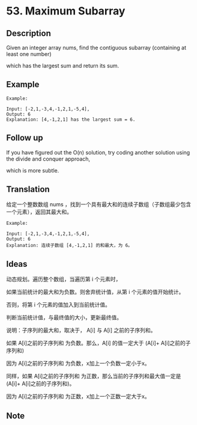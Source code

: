 # 53. Maximum Subarray
## Description
Given an integer array nums, find the contiguous subarray (containing at least one number) 

which has the largest sum and return its sum.
## Example
```$xslt
Example:

Input: [-2,1,-3,4,-1,2,1,-5,4],
Output: 6
Explanation: [4,-1,2,1] has the largest sum = 6.

```
## Follow up
If you have figured out the O(n) solution, try coding another solution using the divide and conquer approach, 

which is more subtle.

## Translation
给定一个整数数组 nums ，找到一个具有最大和的连续子数组（子数组最少包含一个元素），返回其最大和。

```
Example:

Input: [-2,1,-3,4,-1,2,1,-5,4],
Output: 6
Explanation: 连续子数组 [4,-1,2,1] 的和最大，为 6。

```
## Ideas
动态规划。遍历整个数组，当遍历第 i 个元素时，

如果当前统计的最大和为负数。则舍弃统计值，从第 i 个元素的值开始统计。

否则，将第 i 个元素的值加入到当前统计值。

判断当前统计值，与最终值的大小，更新最终值。


说明：子序列的最大和，取决于， A[i] 与 A[i] 之前的子序列和。

如果 A[i]之前的子序列和 为负数。那么，A[i] 的值一定大于 (A[i]+ A[i]之前的子序列和)

因为 A[i]之前的子序列和 为负数，x加上一个负数一定小于x。

同样，如果 A[i]之前的子序列和 为正数，那么当前的子序列和最大值一定是 (A[i]+ A[i]之前的子序列和)。

因为 A[i]之前的子序列和 为正数，x加上一个正数一定大于x。

## Note
